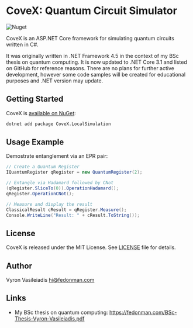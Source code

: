# CoveX: Quantum Circuit Simulator

![Nuget](https://img.shields.io/nuget/v/CoveX.LocalSimulation)

CoveX is an ASP.NET Core framework for simulating quantum circuits written in C#.

It was originally written in .NET Framework 4.5 in the context of my BSc thesis on quantum computing. It is now updated to .NET Core 3.1 and listed on GitHub for reference reasons. There are no plans for further active development, however some code samples will be created for educational purposes and .NET version may update.

## Getting Started

CoveX is [available on NuGet](https://www.nuget.org/packages/CoveX.LocalSimulation/):

```bash
dotnet add package CoveX.LocalSimulation
```

## Usage Example

Demostrate entanglement via an EPR pair:

```csharp
// Create a Quantum Register
IQuantumRegister qRegister = new QuantumRegister(2);

// Entangle via Hadamard followed by CNot
(qRegister.SliceTo(0)).OperationHadamard();
qRegister.OperationCNot();

// Measure and display the result
ClassicalResult cResult = qRegister.Measure();
Console.WriteLine("Result: " + cResult.ToString());
```

## License

CoveX is released under the MIT License. See [LICENSE][1] file for details.

## Author

Vyron Vasileiadis <hi@fedonman.com>

## Links

- My BSc thesis on quantum computing: <https://fedonman.com/BSc-Thesis-Vyron-Vasileiadis.pdf>

[1]: https://github.com/fedonman/covex-quantum-circuit-simulator/blob/main/LICENSE

